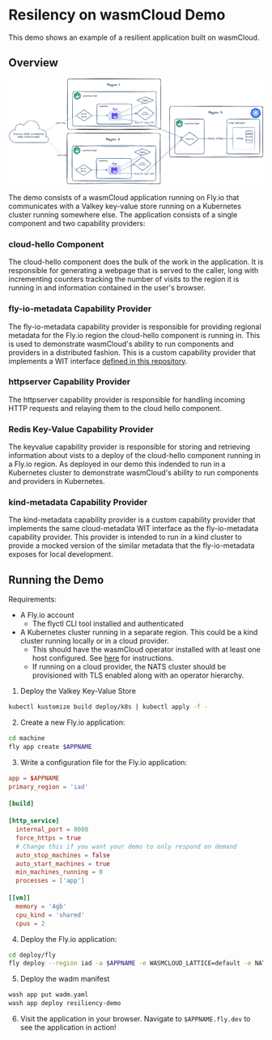 # Resilency on wasmCloud Demo

This demo shows an example of a resilient application built on wasmCloud.

## Overview

![Architecture](./assets/architecture.png)

The demo consists of a wasmCloud application running on Fly.io that
communicates with a Valkey key-value store running on a Kubernetes cluster
running somewhere else. The application consists of a single component and two
capability providers:

### cloud-hello Component

The cloud-hello component does the bulk of the work in the application. It is
responsible for generating a webpage that is served to the caller, long with
incrementing counters tracking the number of visits to the region it is running
in and information contained in the user's browser.

### fly-io-metadata Capability Provider

The fly-io-metadata capability provider is responsible for providing regional
metadata for the Fly.io region the cloud-hello component is running in. This is
used to demonstrate wasmCloud's ability to run components and providers in a
distributed fashion. This is a custom capability provider that implements a WIT
interface [defined in this repository](/cloud-metadata).

### httpserver Capability Provider

The httpserver capability provider is responsible for handling incoming HTTP
requests and relaying them to the cloud hello component.

### Redis Key-Value Capability Provider

The keyvalue capability provider is responsible for storing and retrieving
information about vists to a deploy of the cloud-hello component running in a
Fly.io region. As deployed in our demo this indended to run in a Kubernetes
cluster to demonstrate wasmCloud's ability to run components and providers in
Kubernetes.

### kind-metadata Capability Provider

The kind-metadata capability provider is a custom capability provider that
implements the same cloud-metadata WIT interface as the fly-io-metadata
capability provider. This provider is intended to run in a kind cluster to
provide a mocked version of the similar metadata that the fly-io-metadata
exposes for local development.

## Running the Demo

Requirements:

* A Fly.io account
  * The flyctl CLI tool installed and authenticated
* A Kubernetes cluster running in a separate region. This could be a kind
  cluster running locally or in a cloud provider.
  * This should have the wasmCloud operator installed with at least one host
    configured. See
    [here](https://github.com/wasmCloud/wasmcloud-operator?tab=readme-ov-file#deploying-the-operator)
    for instructions.
  * If running on a cloud provider, the NATS cluster should be provisioned with
    TLS enabled along with an operator hierarchy.

1. Deploy the Valkey Key-Value Store

```sh
kubectl kustomize build deploy/k8s | kubectl apply -f -
```

2. Create a new Fly.io application:

```sh
cd machine
fly app create $APPNAME
```

3. Write a configuration file for the Fly.io application:

```toml
app = $APPNAME
primary_region = 'iad'

[build]

[http_service]
  internal_port = 8080
  force_https = true
  # Change this if you want your demo to only respond on demand
  auto_stop_machines = false
  auto_start_machines = true
  min_machines_running = 0
  processes = ['app']

[[vm]]
  memory = '4gb'
  cpu_kind = 'shared'
  cpus = 2
```

4. Deploy the Fly.io application:

```sh
cd deploy/fly
fly deploy --region iad -a $APPNAME -e WASMCLOUD_LATTICE=default -e NATS_ADDR=$ADDRESS_OF_YOUR_NATS_CLUSTER
```

5. Deploy the wadm manifest

```sh
wash app put wadm.yaml
wash app deploy resiliency-demo
```

6. Visit the application in your browser. Navigate to `$APPNAME.fly.dev` to see the
   application in action!
